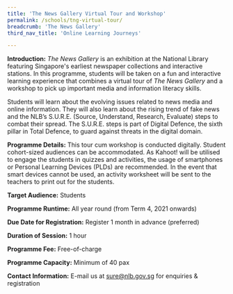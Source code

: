 ```yaml
---
title: 'The News Gallery Virtual Tour and Workshop'
permalink: /schools/tng-virtual-tour/
breadcrumb: 'The News Gallery'
third_nav_title: 'Online Learning Journeys'

---
```


**Introduction:** *The News Gallery* is an exhibition at the National Library featuring Singapore's earliest newspaper collections and interactive stations. In this programme, students will be taken on a fun and interactive learning experience that combines a virtual tour of *The News Gallery* and a workshop to pick up important media and information literacy skills. 

Students will learn about the evolving issues related to news media and online information. They will also learn about the rising trend of fake news and the NLB’s S.U.R.E. (Source, Understand, Research, Evaluate) steps to combat their spread. The S.U.R.E. steps is part of Digital Defence, the sixth pillar in Total Defence, to guard against threats in the digital domain.

**Programme Details:** This tour cum workshop is conducted digitally. Student cohort-sized audiences can be accommodated. As Kahoot! will be utilised to engage the students in quizzes and activities, the usage of smartphones or Personal Learning Devices (PLDs) are recommended. In the event that smart devices cannot be used, an activity worksheet will be sent to the teachers to print out for the students. 

**Target Audience:** Students

**Programme Runtime:** All year round (from Term 4, 2021 onwards)

**Due Date for Registration:** Register 1 month in advance (preferred)

**Duration of Session:** 1 hour

**Programme Fee:** Free-of-charge

**Programme Capacity:** Minimum of 40 pax

**Contact Information:** E-mail us at [sure@nlb.gov.sg](mailto:sure@nlb.gov.sg) for enquiries & registration

